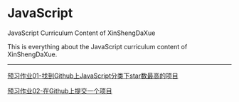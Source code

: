 # JavaScript
JavaScript Curriculum Content of XinShengDaXue

This is everything about the JavaScript curriculum content of XinShengDaXue.

---

[预习作业01-找到Github上JavaScript分类下star数最高的项目](https://github.com/Dream4ever/JavaScript/wiki/%E9%A2%84%E4%B9%A0%E4%BD%9C%E4%B8%9A01-%E6%89%BE%E5%88%B0Github%E4%B8%8AJavaScript%E5%88%86%E7%B1%BB%E4%B8%8Bstar%E6%95%B0%E6%9C%80%E9%AB%98%E7%9A%84%E9%A1%B9%E7%9B%AE)

[预习作业02-在Github上提交一个项目](https://github.com/Dream4ever/JavaScript/wiki/%E9%A2%84%E4%B9%A0%E4%BD%9C%E4%B8%9A02-%E5%9C%A8Github%E4%B8%8A%E6%8F%90%E4%BA%A4%E4%B8%80%E4%B8%AA%E9%A1%B9%E7%9B%AE)
